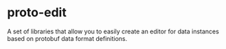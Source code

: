 # proto-edit
A set of libraries that allow you to easily create an editor for data instances based on protobuf data format definitions.

